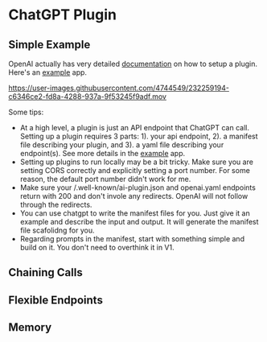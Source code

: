 # ChatGPT Plugin
## Simple Example
OpenAI actually has very detailed [documentation](https://platform.openai.com/docs/plugins/introduction) on how to setup a plugin. Here's an [example](examples/plugin/app.py) app. 

https://user-images.githubusercontent.com/4744549/232259194-c6346ce2-fd8a-4288-937a-9f53245f9adf.mov

Some tips:
- At a high level, a plugin is just an API endpoint that ChatGPT can call. Setting up a plugin requires 3 parts: 1). your api endpoint, 2). a manifest file describing your plugin, and 3). a yaml file describing your endpoint(s). See more details in the [example](examples/plugin/app.py) app. 
- Setting up plugins to run locally may be a bit tricky. Make sure you are setting CORS correctly and explicitly setting a port number. For some reason, the default port number didn't work for me. 
- Make sure your /.well-known/ai-plugin.json and openai.yaml endpoints return with 200 and don't invole any redirects. OpenAI will not follow through the redirects.
- You can use chatgpt to write the manifest files for you. Just give it an example and describe the input and output. It will generate the manifest file scafolidng for you.
- Regarding prompts in the manifest, start with something simple and build on it. You don't need to overthink it in V1. 

## Chaining Calls

## Flexible Endpoints

## Memory